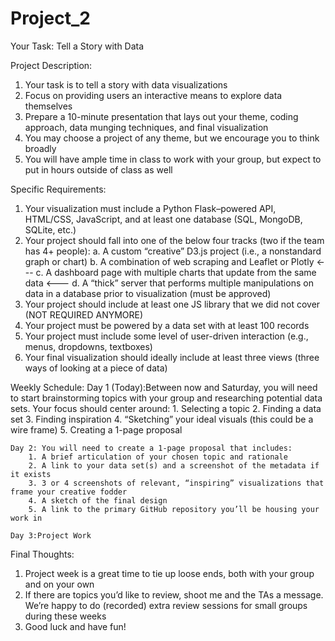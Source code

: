 # Project_2
Your Task: Tell a Story with Data

Project Description:
1. Your task is to tell a story with data visualizations
2. Focus on providing users an interactive means to explore data themselves
3. Prepare a 10-minute presentation that lays out your theme, coding approach, data munging techniques, and final visualization
4. You may choose a project of any theme, but we encourage you to think broadly
5. You will have ample time in class to work with your group, but expect to put in hours outside of class as well

Specific Requirements:
1. Your visualization must include a Python Flask–powered API, HTML/CSS, JavaScript, and at least one database (SQL, MongoDB, SQLite, etc.)
2. Your project should fall into one of the below four tracks (two if the team has 4+ people):
    a. A custom “creative” D3.js project (i.e., a nonstandard graph or chart)
    b. A combination of web scraping and Leaflet or Plotly <---
    c. A dashboard page with multiple charts that update from the same data <---
    d. A “thick” server that performs multiple manipulations on data in a database prior to visualization (must be approved)
3. Your project should include at least one JS library that we did not cover (NOT REQUIRED ANYMORE)
4. Your project must be powered by a data set with at least 100 records
5. Your project must include some level of user-driven interaction (e.g., menus, dropdowns, textboxes)
6. Your final visualization should ideally include at least three views (three ways of looking at a piece of data)

Weekly Schedule:
    Day 1 (Today):Between now and Saturday, you will need to start brainstorming topics with your group and researching potential data sets. Your focus should center around:
        1. Selecting a topic
        2. Finding a data set
        3. Finding inspiration
        4. “Sketching” your ideal visuals (this could be a wire frame)
        5. Creating a 1-page proposal

    Day 2: You will need to create a 1-page proposal that includes:
        1. A brief articulation of your chosen topic and rationale
        2. A link to your data set(s) and a screenshot of the metadata if it exists
        3. 3 or 4 screenshots of relevant, “inspiring” visualizations that frame your creative fodder
        4. A sketch of the final design 
        5. A link to the primary GitHub repository you’ll be housing your work in

    Day 3:Project Work

Final Thoughts:
1. Project week is a great time to tie up loose ends, both with your group and on your own
2. If there are topics you’d like to review, shoot me and the TAs a message. We’re happy to do (recorded) extra review sessions for small groups during these weeks
3. Good luck and have fun!